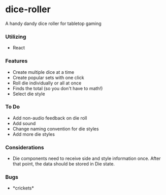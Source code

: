 # dice-roller

A handy dandy dice roller for tabletop gaming

### Utilizing
- React

### Features
- Create multiple dice at a time
- Create popular sets with one click
- Roll die individually or all at once
- Finds the total (so you don't have to math!)
- Select die style

### To Do
- Add non-audio feedback on die roll
- Add sound
- Change naming convention for die styles
- Add more die styles

### Considerations
- Die components need to receive side and style information once. After that point, the data should be stored in Die state.

### Bugs
- \*crickets\*

